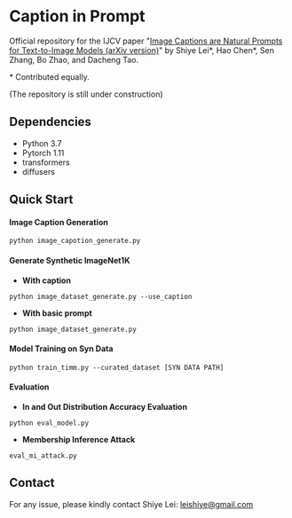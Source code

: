 # Caption in Prompt

Official repository for the IJCV paper "[Image Captions are Natural Prompts for Text-to-Image Models (arXiv version)](https://arxiv.org/abs/2307.08526)" by Shiye Lei\*, Hao Chen\*, Sen Zhang, Bo Zhao, and Dacheng Tao.

\* Contributed equally.

(The repository is still under construction)

## Dependencies

- Python 3.7
- Pytorch 1.11
- transformers
- diffusers

## Quick Start

#### Image Caption Generation
`python image_capotion_generate.py`

#### Generate Synthetic ImageNet1K
- **With caption**

`python image_dataset_generate.py --use_caption`
- **With basic prompt**

`python image_dataset_generate.py`

#### Model Training on Syn Data
`python train_timm.py --curated_dataset [SYN DATA PATH]`

#### Evaluation

- **In and Out Distribution Accuracy Evaluation**
  
`python eval_model.py`

- **Membership Inference Attack**

`eval_mi_attack.py`
## Contact

For any issue, please kindly contact Shiye Lei: [leishiye@gmail.com](mailto:leishiye@gmail.com)
